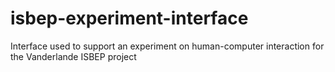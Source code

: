 # isbep-experiment-interface
Interface used to support an experiment on human-computer interaction for the Vanderlande ISBEP project
